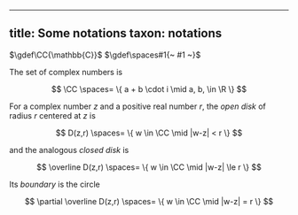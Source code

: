 
---
title: Some notations
taxon: notations
---

$\gdef\CC{\mathbb{C}}$
$\gdef\spaces#1{~ #1 ~}$

The set of complex numbers is 

$$ \CC \spaces= \{ a + b \cdot i \mid a, b, \in \R \} $$

For a complex number $z$ and a positive real number $r$, the _open disk_ of radius $r$ centered at $z$ is

$$ D(z,r) \spaces= \{ w \in \CC \mid |w-z| < r \} $$

and the analogous _closed disk_ is

$$ \overline D(z,r) \spaces= \{ w \in \CC \mid |w-z| \le r \} $$

Its _boundary_ is the circle

$$ \partial \overline D(z,r) \spaces= \{ w \in \CC \mid |w-z| = r \} $$
